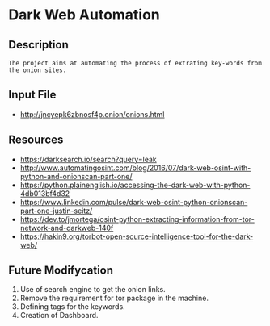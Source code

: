 # Dark Web Automation
## Description
	The project aims at automating the process of extrating key-words from the onion sites.

## Input File
 - http://jncyepk6zbnosf4p.onion/onions.html

## Resources
 - https://darksearch.io/search?query=leak
 - http://www.automatingosint.com/blog/2016/07/dark-web-osint-with-python-and-onionscan-part-one/
 - https://python.plainenglish.io/accessing-the-dark-web-with-python-4db013bf4d32
 - https://www.linkedin.com/pulse/dark-web-osint-python-onionscan-part-one-justin-seitz/
 - https://dev.to/jmortega/osint-python-extracting-information-from-tor-network-and-darkweb-140f
 - https://hakin9.org/torbot-open-source-intelligence-tool-for-the-dark-web/

## Future Modifycation
1. Use of search engine to get the onion links.
2. Remove the requirement for tor package in the machine.
3. Defining tags for the keywords.
4. Creation of Dashboard.
